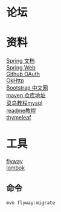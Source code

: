 # 论坛

# 资料
[Spring 文档](https://spring.io/guides)  
[Spring Web](https://spring.io/guides/gs/serving-web-content/)  
[Github OAuth](https://docs.github.com/cn/developers/apps/building-oauth-apps/creating-an-oauth-app)  
[OkHttp](https://square.github.io/okhttp/)  
[Bootstrap 中文网](https://v3.bootcss.com/)  
[maven 仓库地址](https://mvnrepository.com/)  
[菜鸟教程mysql](https://www.runoob.com/mysql/mysql-tutorial.html)  
[readme教程](https://blog.csdn.net/u_7890/article/details/81565679)  
[thymeleaf](https://www.thymeleaf.org/doc/tutorials/3.0/usingthymeleaf.html)
# 工具
[flyway](https://flywaydb.org/documentation/getstarted/firststeps/maven)   
[lombok](https://projectlombok.org/setup/maven)
## 命令
```bash
mvn flyway:migrate
```